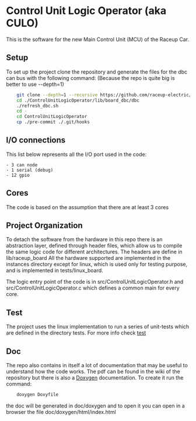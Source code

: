 # Control Unit Logic Operator (aka CULO) 

This is the software for the new Main Control Unit (MCU) of the Raceup Car.

## Setup

To set up the project clone the repository  and generate the files for 
the dbc can bus with the following command:
(Because the repo is quite big is better to use --depth=1)

```sh
    git clone --depth=1 --recursive https://github.com/raceup-electric/ControlUnitLogicOperator.git
    cd ./ControlUnitLogicOperator/lib/board_dbc/dbc
    ./refresh_dbc.sh
    cd -
    cd ControlUnitLogicOperator
    cp ./pre-commit ./.git/hooks
```

## I/O connections

This list below represents all the I/O port used in the code:

    - 3 can node
    - 1 serial (debug)
    - 12 gpio

## Cores

The code is based on the assumption that there are at least 3 cores

## Project Organization

To detach the software from the hardware in this repo there is an abstraction layer,
defined through header files, which allow us to compile the same logic code for different 
architectures. The headers are define in lib/raceup_board
All the hardware supported are implemented in the instances directory except for linux,
which is used only for testing purpose, and is implemented in tests/linux_board.

The logic entry point of the code is in src/ControlUnitLogicOperator.h and 
src/ControlUnitLogicOperator.c which defines a common main for every core.

## Test

The project uses the linux implementation to run a series of unit-tests which are defined 
in the directory tests. For more info check [test](./tests/Readme.md)

## Doc

The repo also contains in itself a lot of documentation that may be useful to understand 
how the code works. The pdf can be found in the wiki of the repository but
there is also a [Doxygen](https://www.doxygen.nl/) documentation. To create it run the command:
```sh
    doxygen Doxyfile
```
the doc will be generated in doc/doxygen and to open it you can open in a browser the file
doc/doxygen/html/index.html
